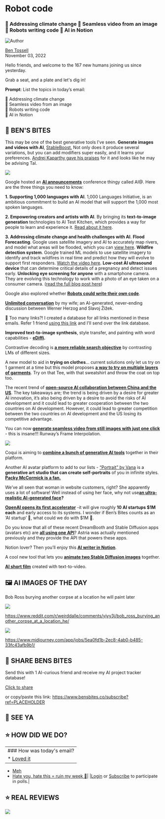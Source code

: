 # Robot code

### 🌅 Addressing climate change 🎥 Seamless video from an image 🦾 Robots writing code 📝 AI in Notion

![Author](https://media.beehiiv.com/cdn-cgi/image/fit=scale-down,format=auto,onerror=redirect,quality=80/uploads/user/profile_picture/fc858b4d-39e3-4be1-abf4-2b55504e21a2/thumb_uJ4UYake_400x400.jpg)

[Ben Tossell](https://www.twitter.com/bentossell)\
November 03, 2022

Hello friends, and welcome to the 167 new humans joining us since yesterday.

Grab a seat, and a plate and let's dig in!

**Prompt**: List the topics in today’s email:

🌅 Addressing climate change\
🎥 Seamless video from an image\
🦾 Robots writing code\
📝 AI in Notion

## **🫦 BEN'S BITES**

This may be one of the best generative tools I’ve seen. **Generate images and videos with AI**, [StableBoost.](https://stableboost.ai/) Not only does it produce several variations, but you can add modifiers super easily, and it learns your preferences. [Andrej Kaparthy gave his praises](https://twitter.com/tall/status/1587913529587249152) for it and looks like he may be advising Tal.

![](https://media.beehiiv.com/cdn-cgi/image/fit=scale-down,format=auto,onerror=redirect,quality=80/uploads/asset/file/f02c8029-c84a-4cef-9fe1-0659dac3a581/ezgif.com-gif-maker__16_.gif)

Google hosted an [**AI announcements**](https://www.youtube.com/watch?v=X5iLF-cszu0) conference thingy called AI@. Here are the three things you need to know:

**1. Supporting 1,000 languages with AI**. 1,000 Languages Initiative, is an ambitious commitment to build an AI model that will support the 1,000 most spoken languages.

**2. Empowering creators and artists with AI**. By bringing its **text-to-image generation** technologies to AI Test Kitchen, which provides a way for people to learn and experience it. [Read about it here](https://www.theverge.com/2022/11/2/23434361/google-text-to-image-ai-model-imagen-test-kitchen-app).

**3. Addressing climate change and health challenges with AI**. **Flood Forecasting**. Google uses satellite imagery and AI to accurately map rivers, and model what areas will be flooded, which you can [view here](https://sites.research.google/floods/). **Wildfire detection system**. Google trained ML models to use satellite imagery to identify and track wildfires in real time and predict how they will evolve to support first responders. [Watch the video here](https://youtu.be/1EkV5NPKXUc). **Low-cost AI ultrasound device** that can determine critical details of a pregnancy and detect issues early. **Unlocking eye screening for anyone** with a smartphone camera. They are evolving this technology to work with a photo of an eye taken on a consumer camera. ([read the full blog post here](https://blog.google/technology/ai/ways-ai-is-scaling-helpful/))

Google also explored whether [**Robots could write their own code**](https://ai.googleblog.com/2022/11/robots-that-write-their-own-code.html).

[**Unlimited conversation**](https://infiniteconversation.com/) by my wife; an AI-generated, never-ending discussion between Werner Herzog and Slavoj Žižek.

👋 Too many links?! I created a database for all links mentioned in these emails. Refer 1 friend [using this link](https://www.bensbites.co/subscribe?ref=PLACEHOLDER) and I'll send over the link database.

**Improved text-to-image synthesis**, style transfer, and painting with word capabilities - [**eDiffi**](https://deepimagination.cc/eDiffi/)**.**

Contrastive decoding is [**a more reliable search objective**](https://arxiv.org/abs/2210.15097) by contrasting LMs of different sizes.

A new model to aid in **trying on clothes**… current solutions only let us try on 1 garment at a time but this model proposes [**a way to try on multiple layers of garments**](https://mslab.es/projects/ULNeF/). Try on that Tee, with that sweatshirt and throw the coat on top too.

The recent trend of [**open-source AI collaboration between China and the US**](https://www.protocol.com/enterprise/china-us-ai-open-source). The key takeaways are; the trend is being driven by a desire for greater AI innovation, it’s also being driven by a desire to avoid the risks of AI development and it could lead to greater cooperation between the two countries on AI development. However, it could lead to greater competition between the two countries on AI development and the US losing its competitive advantage.

You can now [**generate seamless video from still images with just one click**](https://twitter.com/runwayml/status/1587791749912662022) - this is insane!!! Runway’s Frame Interpolation.

![](https://media.beehiiv.com/cdn-cgi/image/fit=scale-down,format=auto,onerror=redirect,quality=80/uploads/asset/file/74974eb7-827e-4130-abe6-5af3db8c42f9/ezgif.com-gif-maker__15_.gif)

Coqui is aiming to [**combine a bunch of generative AI tools**](https://twitter.com/coqui_ai/status/1587880375505735680?s=12\&t=uQFnNcP0ggAfefbx35TuMQ) together in their platform.

Another AI avatar platform to add to our lists - [“Portrait” by Vana](https://portrait.vana.com/) is a **generative art studio that can create self-portraits** of you in infinite styles. [**Packy McCormick is a fan.**](https://twitter.com/packym/status/1587894959264481282?s=12\&t=uQFnNcP0ggAfefbx35TuMQ)

We’ve all seen that woman in website customers, right? She apparently uses a lot of software! Well instead of using her face, why not use[**an ultra-realistic AI-generated face**](https://realfacesfakepeople.com/)**?**

[**OpenAI opens its first accelerator**](https://techcrunch.com/2022/11/02/openai-will-give-roughly-ten-ai-startups-1m-each-and-early-access-to-its-systems/) -it will give roughly **10 AI startups $1M each** and early access to its systems. I wonder if Ben’s Bites counts as an ‘AI startup’ 🤔, what could we do with $1M 👀.

Do you know that all of these recent DreamBooth and Stable Diffusion apps (avatars etc) are [**all using one API**](https://twitter.com/caffeinatedwes/status/1587831493790834688?s=12\&t=gJmTqWDRE24PSLV4IxQkyw)? Astria was actually mentioned previously and they provide the API that powers these apps.

Notion lover? Then you’ll enjoy this [**AI writer in Notion**](https://www.webcopilot.co/).

A cool new tool that lets you [**animate two Stable Diffusion images**](https://replicate.com/andreasjansson/stable-diffusion-animation) together.

[**AI short film**](https://twitter.com/alonsorobots/status/1587913514210840576?s=12\&t=_ejXXak9WwXSFjlt1Tlb-Q) created with text-to-video.

## **🖼 AI IMAGES OF THE DAY**

Bob Ross burying another corpse at a location he will paint later

![](https://media.beehiiv.com/cdn-cgi/image/fit=scale-down,format=auto,onerror=redirect,quality=80/uploads/asset/file/52a10df8-9a76-45ab-8662-721f1e6855bc/f8kq3my2uhx91.png)

<https://www.reddit.com/r/weirddalle/comments/yjyy3j/bob_ross_burying_another_corpse_at_a_location_he/>

![](https://media.beehiiv.com/cdn-cgi/image/fit=scale-down,format=auto,onerror=redirect,quality=80/uploads/asset/file/6a42b564-8b20-4488-84a8-4cd9f18483f3/Darkstar_day_of_the_dead_fractal__imagine_beautiful_garlands_of_5ea0fd1b-2ec8-4ab0-b485-33fc43afb9b1.png)

<https://www.midjourney.com/app/jobs/5ea0fd1b-2ec8-4ab0-b485-33fc43afb9b1/>

## **🤗 SHARE BENS BITES**

Send this with 1 AI-curious friend and receive my AI project tracker database!

[Click to share](https://www.bensbites.co/subscribe?ref=PLACEHOLDER)

or copy/paste this link: https://www.bensbites.co/subscribe?ref=PLACEHOLDER

## **👋 SEE YA**

## **⭐️ HOW DID WE DO?**

||
|:---|
|### How was today's email?|
|\* [Loved it](https://www.bensbites.co/login)

- [Meh](https://www.bensbites.co/login)
- [Hate you, hate this = ruin my week 🥹](https://www.bensbites.co/login)|
  |[Login](https://www.bensbites.co/login) or [Subscribe](https://www.bensbites.co/subscribe) to participate in polls.|

## **⭐️ REAL** REVIEWS

![](https://media.beehiiv.com/cdn-cgi/image/fit=scale-down,format=auto,onerror=redirect,quality=80/uploads/asset/file/fedbeeff-a2f3-4ff2-bd78-903435701f37/Screenshot_2022-10-26_at_14.02.06.png)
